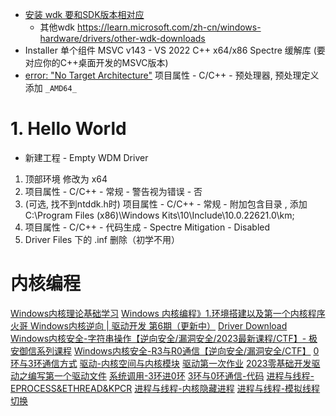 
* [安装 wdk 要和SDK版本相对应](https://learn.microsoft.com/zh-cn/windows-hardware/drivers/download-the-wdk#download-icon-step-3-install-wdk)
	- 其他wdk https://learn.microsoft.com/zh-cn/windows-hardware/drivers/other-wdk-downloads
* Installer 单个组件 MSVC v143 - VS 2022 C++ x64/x86 Spectre 缓解库 (要对应你的C++桌面开发的MSVC版本)
* [error: "No Target Architecture"](https://blog.csdn.net/wcc27857285/article/details/85197877)  项目属性 - C/C++ - 预处理器, 预处理定义添加 `_AMD64_`

# 1. Hello World
* 新建工程 - Empty WDM Driver
1. 顶部环境	修改为 x64
1. 项目属性 - C/C++ - 常规 - 警告视为错误 - 否
1. (可选, 找不到ntddk.h时) 项目属性 - C/C++ - 常规 - 附加包含目录 , 添加C:\Program Files (x86)\Windows Kits\10\Include\10.0.22621.0\km;
1. 项目属性 - C/C++ - 代码生成 - Spectre Mitigation - Disabled
2. Driver Files 下的 .inf 删除（初学不用）


# 内核编程
[Windows内核理论基础学习](https://mp.weixin.qq.com/s/3Ntp7W9T7TLDYpbs61RGFQ)
[Windows 内核编程》1.环境搭建以及第一个内核程序](https://www.bilibili.com/video/BV1Uw41127Vd/)
[火哥 Windows内核逆向 | 驱动开发 第6期（更新中）](https://www.bilibili.com/video/BV1GC41157K2)
[Driver Download](https://learn.microsoft.com/zh-cn/windows-hardware/drivers/download-the-wdk#download-icon-step-3-install-wdk)
[Windows内核安全-字符串操作【逆向安全/漏洞安全/2023最新课程/CTF】- 极安御信系列课程](https://www.bilibili.com/video/BV19u4y1P7Cx/)
[Windows内核安全-R3与R0通信【逆向安全/漏洞安全/CTF】](https://www.bilibili.com/video/BV16Q4y1n7wu/)
[0环与3环通信方式](https://mp.weixin.qq.com/s/6nT5pwL9EXCAV2EIqaloPQ)
[驱动-内核空间与内核模块](https://mp.weixin.qq.com/s/GAWEoz4y0-UV-OZsgDflew)
[驱动第一次作业](https://mp.weixin.qq.com/s/AB9ygZfESAQHPzmJSwGK_w)
[2023零基础开发驱动之编写第一个驱动文件](https://www.bilibili.com/video/BV1Gy4y1w73n/)
[系统调用-3环进0环](https://mp.weixin.qq.com/s/ys4vFIP89Eozcq1Rpn_laA)
[3环与0环通信-代码](https://mp.weixin.qq.com/s/LRtn3YVR0eZuMPG3h_CQNw)
[进程与线程-EPROCESS&ETHREAD&KPCR](https://mp.weixin.qq.com/s/fxQUbD-OAlt57a9-28EShQ)
[进程与线程-内核隐藏进程](https://mp.weixin.qq.com/s/x3Lap1OMR3acMyIUJsWCug)
[进程与线程-模拟线程切换](https://mp.weixin.qq.com/s/CnbiMbHh_5FwHCYTRuXJdQ)
